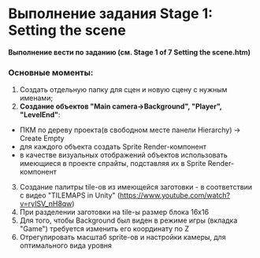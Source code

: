 # **Выполнение задания Stage 1: Setting the scene** 

**Выполнение вести по заданию (см. Stage 1 of 7 Setting the scene.htm)**

### Основные моменты:
1. Создать отдельную папку для сцен и новую сцену с нужным именами;
2. **Создание объектов "Main camera->Background", "Player", "LevelEnd"**:
* ПКМ по дереву проекта(в свободном месте панели Hierarchy) -> Create Empty
* для каждого объекта создать Sprite Render-компонент
* в качестве визуальных отображений объектов использовать имеющиеся в проекте
  спрайты, подставляя их в Sprite Render-компонент

3. Создание палитры tile-ов из имеющейся заготовки - в соответствии с видео "TILEMAPS in Unity" (https://www.youtube.com/watch?v=ryISV_nH8qw)
4. При разделении заготовки на tile-ы размер блока 16x16
5. Для того, чтобы Background был виден в режиме игры (вкладка "Game") требуется изменить его координату по Z
6. Отрегулировать масштаб sprite-ов и настройки камеры, для оптимального вида уровня